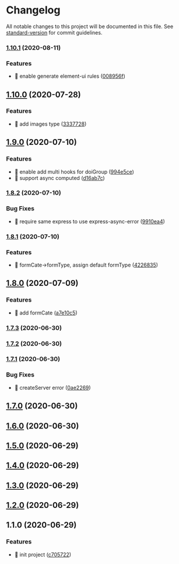 # Changelog

All notable changes to this project will be documented in this file. See [standard-version](https://github.com/conventional-changelog/standard-version) for commit guidelines.

### [1.10.1](https://github.com/aim-leo/totea/compare/v1.10.0...v1.10.1) (2020-08-11)


### Features

* 🎸 enable generate element-ui rules ([008956f](https://github.com/aim-leo/totea/commit/008956ffd5c790031eaec41cfa1a5f1f11c61f5f))

## [1.10.0](https://github.com/aim-leo/totea/compare/v1.9.0...v1.10.0) (2020-07-28)


### Features

* 🎸 add images type ([3337728](https://github.com/aim-leo/totea/commit/33377284427dbabad6dc2fbd3cdbfe481c67e93e))

## [1.9.0](https://github.com/aim-leo/totea/compare/v1.8.2...v1.9.0) (2020-07-10)


### Features

* 🎸 enable add multi hooks for doiGroup ([994e5ce](https://github.com/aim-leo/totea/commit/994e5ceb4090e62f3cadda22894fe02790fe33ea))
* 🎸 support async computed ([d16ab7c](https://github.com/aim-leo/totea/commit/d16ab7c41602734d75da050c4ccef074ba501dae))

### [1.8.2](https://github.com/aim-leo/totea/compare/v1.8.1...v1.8.2) (2020-07-10)


### Bug Fixes

* 🐛 require same express to use express-async-error ([9910ea4](https://github.com/aim-leo/totea/commit/9910ea48e55b6f8f19dc66b4628bb9e5df1bc92f))

### [1.8.1](https://github.com/aim-leo/totea/compare/v1.8.0...v1.8.1) (2020-07-10)


### Features

* 🎸 formCate->formType, assign default formType ([4226835](https://github.com/aim-leo/totea/commit/4226835267497394534dc00b15ffb0001933a9fd))

## [1.8.0](https://github.com/aim-leo/totea/compare/v1.7.3...v1.8.0) (2020-07-09)


### Features

* 🎸 add formCate ([a7e10c5](https://github.com/aim-leo/totea/commit/a7e10c57d8a5c9f39b7d0f325b502cdc46865632))

### [1.7.3](https://github.com/aim-leo/totea/compare/v1.7.2...v1.7.3) (2020-06-30)

### [1.7.2](https://github.com/aim-leo/totea/compare/v1.7.1...v1.7.2) (2020-06-30)

### [1.7.1](https://github.com/aim-leo/totea/compare/v1.7.0...v1.7.1) (2020-06-30)


### Bug Fixes

* 🐛 createServer error ([0ae2269](https://github.com/aim-leo/totea/commit/0ae22697519eedaa816ddb8f0b97bce4846a202f))

## [1.7.0](https://github.com/aim-leo/totea/compare/v1.6.0...v1.7.0) (2020-06-30)

## [1.6.0](https://github.com/aim-leo/totea/compare/v1.5.0...v1.6.0) (2020-06-30)

## [1.5.0](https://github.com/aim-leo/totea/compare/v1.4.0...v1.5.0) (2020-06-29)

## [1.4.0](https://github.com/aim-leo/totea/compare/v1.3.0...v1.4.0) (2020-06-29)

## [1.3.0](https://github.com/aim-leo/totea/compare/v1.2.0...v1.3.0) (2020-06-29)

## [1.2.0](https://github.com/aim-leo/totea/compare/v1.1.0...v1.2.0) (2020-06-29)

## 1.1.0 (2020-06-29)


### Features

* 🎸 init project ([c705722](https://github.com/aim-leo/totea/commit/c70572230e7ba44b563c00faea2b5200d69288f0))

